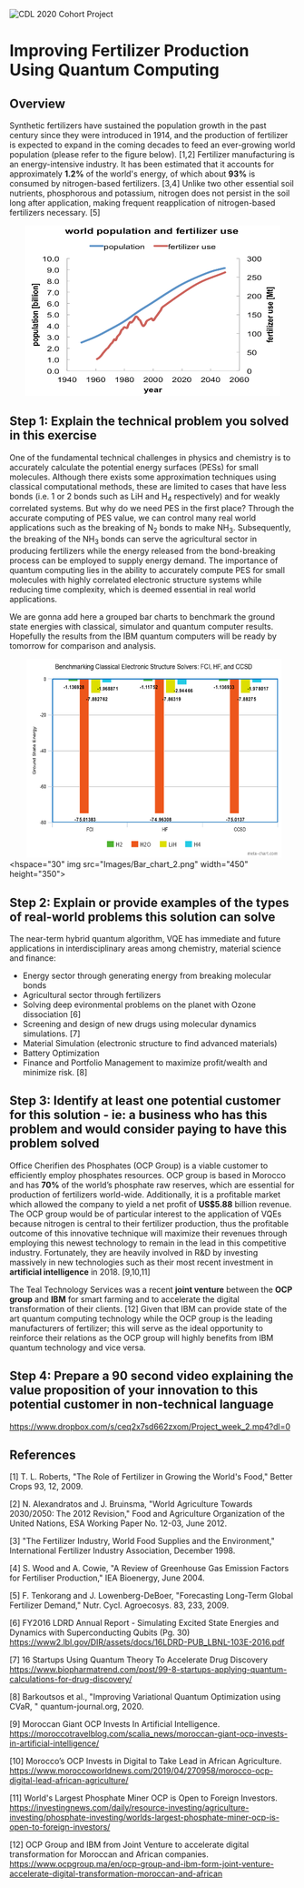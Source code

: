 ![CDL 2020 Cohort Project](../figures/CDL_logo.jpg)

# Improving Fertilizer Production Using Quantum Computing
<!--- # Quantum Computing For a Better Fertilizer Production --->
<!---  # Could the Quantum Computing Revolution Help Feed the World?  --->


## Overview

Synthetic fertilizers have sustained the population growth in the past century since they were introduced in 1914, and the production of fertilizer is expected to expand in the coming decades to feed an ever-growing world population (please refer to the figure below). [1,2] Fertilizer manufacturing is an energy-intensive industry. It has been estimated that it accounts for approximately **1.2%** of the world's energy, of which about **93%** is consumed by nitrogen-based fertilizers. [3,4] Unlike two other essential soil nutrients, phosphorous and potassium, nitrogen does not persist in the soil long after application, making frequent reapplication of nitrogen-based fertilizers necessary. [5]

<p align="center">
<img src="Images/Fertilizer_use.png" width="450" height="300">
</p>

## Step 1: Explain the technical problem you solved in this exercise

One of the fundamental technical challenges in physics and chemistry is to accurately calculate the potential energy surfaces (PESs) for small molecules. Although there exists some approximation techniques using classical computational methods, these are limited to cases that have less bonds (i.e. 1 or 2 bonds such as LiH and H<sub>4</sub> respectively) and for weakly correlated systems. But why do we need PES in the first place? Through the accurate computing of PES value, we can control many real world applications such as the breaking of N<sub>2</sub> bonds to make NH<sub>3</sub>. Subsequently, the breaking of the NH<sub>3</sub> bonds can serve the agricultural sector in producing fertilizers while the energy released from the bond-breaking process can be employed to supply energy demand.  The importance of quantum computing lies in the ability to accurately compute PES for small molecules with highly correlated electronic structure systems while reducing time complexity, which is deemed essential in real world applications. 

We are gonna add here a grouped bar charts to benchmark the ground state energies with classical, simulator and quantum computer results. Hopefully the results from the IBM quantum computers will be ready by tomorrow for comparison and analysis.

<!--- ![](Images/Bar_chart.png) --->

<!--- <p align="center"> --->
  <img src="Images/Bar_chart.png" width="450" height="350" hspace="30"> <hspace="30" img src="Images/Bar_chart_2.png" width="450" height="350">
<!--- </p> --->


## Step 2: Explain or provide examples of the types of real-world problems this solution can solve
The near-term hybrid quantum algorithm, VQE has immediate and future applications in interdisciplinary areas among chemistry, material science and finance: 

-	Energy sector through generating energy from breaking molecular bonds 
-	Agricultural sector through fertilizers
- Solving deep evironmental problems on the planet with Ozone dissociation [6] 
- Screening and design of new drugs using molecular dynamics simulations. [7]
-	Material Simulation (electronic structure to find advanced materials) 
-	Battery Optimization 
-	Finance and Portfolio Management to maximize profit/wealth and minimize risk. [8] 


## Step 3: Identify at least one potential customer for this solution - ie: a business who has this problem and would consider paying to have this problem solved

Office Cherifien des Phosphates (OCP Group) is a viable customer to efficiently employ phosphates resources. OCP group is based in Morocco and has **70%** of the world’s phosphate raw reserves, which are essential for production of fertilizers world-wide. Additionally, it is a profitable market which allowed the company to yield a net profit of **US$5.88** billion revenue. The OCP group would be of particular interest to the application of VQEs because nitrogen is central to their fertilizer production, thus the profitable outcome of this innovative technique will maximize their revenues through employing this newest technology to remain in the lead in this competitive industry. Fortunately, they are heavily involved in R&D by investing massively in new technologies such as their most recent investment in **artificial intelligence** in 2018. [9,10,11] 

The Teal Technology Services was a recent **joint venture** between the **OCP group** and **IBM** for smart farming and to accelerate the digital transformation of their clients. [12] Given that IBM can provide state of the art quantum computing technology while the OCP group is the leading manufacturers of fertilizer; this will serve as the ideal opportunity to reinforce their relations as the OCP group will highly benefits from IBM quantum technology and vice versa.


## Step 4: Prepare a 90 second video explaining the value proposition of your innovation to this potential customer in non-technical language

https://www.dropbox.com/s/ceq2x7sd662zxom/Project_week_2.mp4?dl=0


## References
[1] T. L. Roberts, "The Role of Fertilizer in Growing the World's Food," Better Crops 93, 12, 2009.

[2] N. Alexandratos and J. Bruinsma, "World Agriculture Towards 2030/2050: The 2012 Revision," Food and Agriculture Organization of the United Nations, ESA Working Paper No. 12-03, June 2012.

[3] "The Fertilizer Industry, World Food Supplies and the Environment," International Fertilizer Industry Association, December 1998.

[4] S. Wood and A. Cowie, "A Review of Greenhouse Gas Emission Factors for Fertiliser Production," IEA Bioenergy, June 2004.

[5] F. Tenkorang and J. Lowenberg-DeBoer, "Forecasting Long-Term Global Fertilizer Demand," Nutr. Cycl. Agroecosys. 83, 233, 2009.

[6] FY2016 LDRD Annual Report - Simulating Excited State Energies and Dynamics with Superconducting Qubits (Pg. 30) <br /> https://www2.lbl.gov/DIR/assets/docs/16LDRD-PUB_LBNL-103E-2016.pdf

[7] 16 Startups Using Quantum Theory To Accelerate Drug Discovery <br /> https://www.biopharmatrend.com/post/99-8-startups-applying-quantum-calculations-for-drug-discovery/

[8] Barkoutsos et al., "Improving Variational Quantum Optimization using CVaR, " quantum-journal.org, 2020.

[9]	Moroccan Giant OCP Invests In Artificial Intelligence. <br /> https://moroccotravelblog.com/scalia_news/moroccan-giant-ocp-invests-in-artificial-intelligence/

[10]	Morocco’s OCP Invests in Digital to Take Lead in African Agriculture. <br /> https://www.moroccoworldnews.com/2019/04/270958/morocco-ocp-digital-lead-african-agriculture/ 

[11]	World's Largest Phosphate Miner OCP is Open to Foreign Investors. <br /> https://investingnews.com/daily/resource-investing/agriculture-investing/phosphate-investing/worlds-largest-phosphate-miner-ocp-is-open-to-foreign-investors/ 

[12] OCP Group and IBM from Joint Venture to accelerate digital transformation for Moroccan and African companies. <br /> https://www.ocpgroup.ma/en/ocp-group-and-ibm-form-joint-venture-accelerate-digital-transformation-moroccan-and-african 
